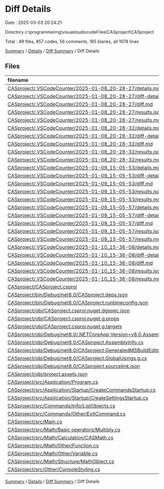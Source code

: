 # Diff Details

Date : 2025-03-03 20:24:21

Directory c:\\programmering\\visualstudiocodeFiles\\CASproject\\CASproject

Total : 49 files,  857 codes, 56 comments, 165 blanks, all 1078 lines

[Summary](results.md) / [Details](details.md) / [Diff Summary](diff.md) / Diff Details

## Files
| filename | language | code | comment | blank | total |
| :--- | :--- | ---: | ---: | ---: | ---: |
| [CASproject/.VSCodeCounter/2025-01-08\_20-28-27/details.md](/CASproject/.VSCodeCounter/2025-01-08_20-28-27/details.md) | Markdown | 16 | 0 | 6 | 22 |
| [CASproject/.VSCodeCounter/2025-01-08\_20-28-27/diff-details.md](/CASproject/.VSCodeCounter/2025-01-08_20-28-27/diff-details.md) | Markdown | 9 | 0 | 6 | 15 |
| [CASproject/.VSCodeCounter/2025-01-08\_20-28-27/diff.md](/CASproject/.VSCodeCounter/2025-01-08_20-28-27/diff.md) | Markdown | 12 | 0 | 7 | 19 |
| [CASproject/.VSCodeCounter/2025-01-08\_20-28-27/results.json](/CASproject/.VSCodeCounter/2025-01-08_20-28-27/results.json) | JSON | 1 | 0 | 0 | 1 |
| [CASproject/.VSCodeCounter/2025-01-08\_20-28-27/results.md](/CASproject/.VSCodeCounter/2025-01-08_20-28-27/results.md) | Markdown | 14 | 0 | 7 | 21 |
| [CASproject/.VSCodeCounter/2025-01-08\_20-28-32/details.md](/CASproject/.VSCodeCounter/2025-01-08_20-28-32/details.md) | Markdown | 17 | 0 | 6 | 23 |
| [CASproject/.VSCodeCounter/2025-01-08\_20-28-32/diff-details.md](/CASproject/.VSCodeCounter/2025-01-08_20-28-32/diff-details.md) | Markdown | 24 | 0 | 6 | 30 |
| [CASproject/.VSCodeCounter/2025-01-08\_20-28-32/diff.md](/CASproject/.VSCodeCounter/2025-01-08_20-28-32/diff.md) | Markdown | 17 | 0 | 7 | 24 |
| [CASproject/.VSCodeCounter/2025-01-08\_20-28-32/results.json](/CASproject/.VSCodeCounter/2025-01-08_20-28-32/results.json) | JSON | 1 | 0 | 0 | 1 |
| [CASproject/.VSCodeCounter/2025-01-08\_20-28-32/results.md](/CASproject/.VSCodeCounter/2025-01-08_20-28-32/results.md) | Markdown | 14 | 0 | 7 | 21 |
| [CASproject/.VSCodeCounter/2025-01-09\_15-05-53/details.md](/CASproject/.VSCodeCounter/2025-01-09_15-05-53/details.md) | Markdown | 17 | 0 | 6 | 23 |
| [CASproject/.VSCodeCounter/2025-01-09\_15-05-53/diff-details.md](/CASproject/.VSCodeCounter/2025-01-09_15-05-53/diff-details.md) | Markdown | 25 | 0 | 6 | 31 |
| [CASproject/.VSCodeCounter/2025-01-09\_15-05-53/diff.md](/CASproject/.VSCodeCounter/2025-01-09_15-05-53/diff.md) | Markdown | 17 | 0 | 7 | 24 |
| [CASproject/.VSCodeCounter/2025-01-09\_15-05-53/results.json](/CASproject/.VSCodeCounter/2025-01-09_15-05-53/results.json) | JSON | 1 | 0 | 0 | 1 |
| [CASproject/.VSCodeCounter/2025-01-09\_15-05-53/results.md](/CASproject/.VSCodeCounter/2025-01-09_15-05-53/results.md) | Markdown | 14 | 0 | 7 | 21 |
| [CASproject/.VSCodeCounter/2025-01-09\_15-05-57/details.md](/CASproject/.VSCodeCounter/2025-01-09_15-05-57/details.md) | Markdown | 18 | 0 | 6 | 24 |
| [CASproject/.VSCodeCounter/2025-01-09\_15-05-57/diff-details.md](/CASproject/.VSCodeCounter/2025-01-09_15-05-57/diff-details.md) | Markdown | 26 | 0 | 6 | 32 |
| [CASproject/.VSCodeCounter/2025-01-09\_15-05-57/diff.md](/CASproject/.VSCodeCounter/2025-01-09_15-05-57/diff.md) | Markdown | 17 | 0 | 7 | 24 |
| [CASproject/.VSCodeCounter/2025-01-09\_15-05-57/results.json](/CASproject/.VSCodeCounter/2025-01-09_15-05-57/results.json) | JSON | 1 | 0 | 0 | 1 |
| [CASproject/.VSCodeCounter/2025-01-09\_15-05-57/results.md](/CASproject/.VSCodeCounter/2025-01-09_15-05-57/results.md) | Markdown | 14 | 0 | 7 | 21 |
| [CASproject/.VSCodeCounter/2025-01-10\_15-36-08/details.md](/CASproject/.VSCodeCounter/2025-01-10_15-36-08/details.md) | Markdown | 31 | 0 | 6 | 37 |
| [CASproject/.VSCodeCounter/2025-01-10\_15-36-08/diff-details.md](/CASproject/.VSCodeCounter/2025-01-10_15-36-08/diff-details.md) | Markdown | 40 | 0 | 6 | 46 |
| [CASproject/.VSCodeCounter/2025-01-10\_15-36-08/diff.md](/CASproject/.VSCodeCounter/2025-01-10_15-36-08/diff.md) | Markdown | 19 | 0 | 7 | 26 |
| [CASproject/.VSCodeCounter/2025-01-10\_15-36-08/results.json](/CASproject/.VSCodeCounter/2025-01-10_15-36-08/results.json) | JSON | 1 | 0 | 0 | 1 |
| [CASproject/.VSCodeCounter/2025-01-10\_15-36-08/results.md](/CASproject/.VSCodeCounter/2025-01-10_15-36-08/results.md) | Markdown | 17 | 0 | 7 | 24 |
| [CASproject/CASproject.csproj](/CASproject/CASproject.csproj) | XML | 11 | 0 | 4 | 15 |
| [CASproject/bin/Debug/net8.0/CASproject.deps.json](/CASproject/bin/Debug/net8.0/CASproject.deps.json) | JSON | 59 | 0 | 0 | 59 |
| [CASproject/bin/Debug/net8.0/CASproject.runtimeconfig.json](/CASproject/bin/Debug/net8.0/CASproject.runtimeconfig.json) | JSON | 12 | 0 | 0 | 12 |
| [CASproject/obj/CASproject.csproj.nuget.dgspec.json](/CASproject/obj/CASproject.csproj.nuget.dgspec.json) | JSON | 80 | 0 | 0 | 80 |
| [CASproject/obj/CASproject.csproj.nuget.g.props](/CASproject/obj/CASproject.csproj.nuget.g.props) | XML | 16 | 0 | 0 | 16 |
| [CASproject/obj/CASproject.csproj.nuget.g.targets](/CASproject/obj/CASproject.csproj.nuget.g.targets) | XML | 2 | 0 | 0 | 2 |
| [CASproject/obj/Debug/net8.0/.NETCoreApp,Version=v8.0.AssemblyAttributes.cs](/CASproject/obj/Debug/net8.0/.NETCoreApp,Version=v8.0.AssemblyAttributes.cs) | C# | 3 | 1 | 1 | 5 |
| [CASproject/obj/Debug/net8.0/CASproject.AssemblyInfo.cs](/CASproject/obj/Debug/net8.0/CASproject.AssemblyInfo.cs) | C# | 9 | 9 | 5 | 23 |
| [CASproject/obj/Debug/net8.0/CASproject.GeneratedMSBuildEditorConfig.editorconfig](/CASproject/obj/Debug/net8.0/CASproject.GeneratedMSBuildEditorConfig.editorconfig) | Properties | 13 | 0 | 1 | 14 |
| [CASproject/obj/Debug/net8.0/CASproject.GlobalUsings.g.cs](/CASproject/obj/Debug/net8.0/CASproject.GlobalUsings.g.cs) | C# | 7 | 1 | 1 | 9 |
| [CASproject/obj/Debug/net8.0/CASproject.sourcelink.json](/CASproject/obj/Debug/net8.0/CASproject.sourcelink.json) | JSON | 1 | 0 | 0 | 1 |
| [CASproject/obj/project.assets.json](/CASproject/obj/project.assets.json) | JSON | 139 | 0 | 0 | 139 |
| [CASproject/src/Application/Program.cs](/CASproject/src/Application/Program.cs) | C# | 40 | 9 | 2 | 51 |
| [CASproject/src/Application/Startup/CreateCommandsStartup.cs](/CASproject/src/Application/Startup/CreateCommandsStartup.cs) | C# | -2 | 0 | 0 | -2 |
| [CASproject/src/Application/Startup/CreateSettingsStartup.cs](/CASproject/src/Application/Startup/CreateSettingsStartup.cs) | C# | 16 | 0 | 0 | 16 |
| [CASproject/src/Commands/Info/ListObjects.cs](/CASproject/src/Commands/Info/ListObjects.cs) | C# | -5 | 0 | 1 | -4 |
| [CASproject/src/Commands/Other/ExitCommand.cs](/CASproject/src/Commands/Other/ExitCommand.cs) | C# | 11 | 0 | 2 | 13 |
| [CASproject/src/Main.cs](/CASproject/src/Main.cs) | C# | 1 | 2 | 1 | 4 |
| [CASproject/src/Math/Basic operators/Multiply.cs](/CASproject/src/Math/Basic%20operators/Multiply.cs) | C# | 3 | 1 | -1 | 3 |
| [CASproject/src/Math/Calculation/CASMath.cs](/CASproject/src/Math/Calculation/CASMath.cs) | C# | 8 | 1 | 1 | 10 |
| [CASproject/src/Math/Other/Function.cs](/CASproject/src/Math/Other/Function.cs) | C# | 5 | 0 | 2 | 7 |
| [CASproject/src/Math/Other/Variable.cs](/CASproject/src/Math/Other/Variable.cs) | C# | 3 | 0 | 0 | 3 |
| [CASproject/src/Math/Structure/MathObject.cs](/CASproject/src/Math/Structure/MathObject.cs) | C# | -4 | 0 | 0 | -4 |
| [CASproject/src/Other/ConsoleStyling.cs](/CASproject/src/Other/ConsoleStyling.cs) | C# | 46 | 32 | 15 | 93 |

[Summary](results.md) / [Details](details.md) / [Diff Summary](diff.md) / Diff Details